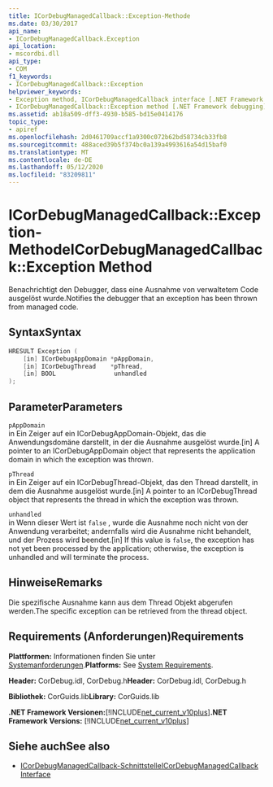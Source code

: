 ```yaml
---
title: ICorDebugManagedCallback::Exception-Methode
ms.date: 03/30/2017
api_name:
- ICorDebugManagedCallback.Exception
api_location:
- mscordbi.dll
api_type:
- COM
f1_keywords:
- ICorDebugManagedCallback::Exception
helpviewer_keywords:
- Exception method, ICorDebugManagedCallback interface [.NET Framework debugging]
- ICorDebugManagedCallback::Exception method [.NET Framework debugging]
ms.assetid: ab18a509-dff3-4930-b585-bd15e0414176
topic_type:
- apiref
ms.openlocfilehash: 2d0461709accf1a9300c072b62bd58734cb33fb8
ms.sourcegitcommit: 488aced39b5f374bc0a139a4993616a54d15baf0
ms.translationtype: MT
ms.contentlocale: de-DE
ms.lasthandoff: 05/12/2020
ms.locfileid: "83209811"
---
```

# <a name="icordebugmanagedcallbackexception-method"></a><span data-ttu-id="bdfb1-102">ICorDebugManagedCallback::Exception-Methode</span><span class="sxs-lookup"><span data-stu-id="bdfb1-102">ICorDebugManagedCallback::Exception Method</span></span>
<span data-ttu-id="bdfb1-103">Benachrichtigt den Debugger, dass eine Ausnahme von verwaltetem Code ausgelöst wurde.</span><span class="sxs-lookup"><span data-stu-id="bdfb1-103">Notifies the debugger that an exception has been thrown from managed code.</span></span>  
  
## <a name="syntax"></a><span data-ttu-id="bdfb1-104">Syntax</span><span class="sxs-lookup"><span data-stu-id="bdfb1-104">Syntax</span></span>  
  
```cpp  
HRESULT Exception (  
    [in] ICorDebugAppDomain *pAppDomain,  
    [in] ICorDebugThread    *pThread,  
    [in] BOOL                unhandled  
);  
```  
  
## <a name="parameters"></a><span data-ttu-id="bdfb1-105">Parameter</span><span class="sxs-lookup"><span data-stu-id="bdfb1-105">Parameters</span></span>  
 `pAppDomain`  
 <span data-ttu-id="bdfb1-106">in Ein Zeiger auf ein ICorDebugAppDomain-Objekt, das die Anwendungsdomäne darstellt, in der die Ausnahme ausgelöst wurde.</span><span class="sxs-lookup"><span data-stu-id="bdfb1-106">[in] A pointer to an ICorDebugAppDomain object that represents the application domain in which the exception was thrown.</span></span>  
  
 `pThread`  
 <span data-ttu-id="bdfb1-107">in Ein Zeiger auf ein ICorDebugThread-Objekt, das den Thread darstellt, in dem die Ausnahme ausgelöst wurde.</span><span class="sxs-lookup"><span data-stu-id="bdfb1-107">[in] A pointer to an ICorDebugThread object that represents the thread in which the exception was thrown.</span></span>  
  
 `unhandled`  
 <span data-ttu-id="bdfb1-108">in Wenn dieser Wert ist `false` , wurde die Ausnahme noch nicht von der Anwendung verarbeitet; andernfalls wird die Ausnahme nicht behandelt, und der Prozess wird beendet.</span><span class="sxs-lookup"><span data-stu-id="bdfb1-108">[in] If this value is `false`, the exception has not yet been processed by the application; otherwise, the exception is unhandled and will terminate the process.</span></span>  
  
## <a name="remarks"></a><span data-ttu-id="bdfb1-109">Hinweise</span><span class="sxs-lookup"><span data-stu-id="bdfb1-109">Remarks</span></span>  
 <span data-ttu-id="bdfb1-110">Die spezifische Ausnahme kann aus dem Thread Objekt abgerufen werden.</span><span class="sxs-lookup"><span data-stu-id="bdfb1-110">The specific exception can be retrieved from the thread object.</span></span>  
  
## <a name="requirements"></a><span data-ttu-id="bdfb1-111">Requirements (Anforderungen)</span><span class="sxs-lookup"><span data-stu-id="bdfb1-111">Requirements</span></span>  
 <span data-ttu-id="bdfb1-112">**Plattformen:** Informationen finden Sie unter [Systemanforderungen](../../get-started/system-requirements.md).</span><span class="sxs-lookup"><span data-stu-id="bdfb1-112">**Platforms:** See [System Requirements](../../get-started/system-requirements.md).</span></span>  
  
 <span data-ttu-id="bdfb1-113">**Header:** CorDebug.idl, CorDebug.h</span><span class="sxs-lookup"><span data-stu-id="bdfb1-113">**Header:** CorDebug.idl, CorDebug.h</span></span>  
  
 <span data-ttu-id="bdfb1-114">**Bibliothek:** CorGuids.lib</span><span class="sxs-lookup"><span data-stu-id="bdfb1-114">**Library:** CorGuids.lib</span></span>  
  
 <span data-ttu-id="bdfb1-115">**.NET Framework Versionen:**[!INCLUDE[net_current_v10plus](../../../../includes/net-current-v10plus-md.md)]</span><span class="sxs-lookup"><span data-stu-id="bdfb1-115">**.NET Framework Versions:** [!INCLUDE[net_current_v10plus](../../../../includes/net-current-v10plus-md.md)]</span></span>  
  
## <a name="see-also"></a><span data-ttu-id="bdfb1-116">Siehe auch</span><span class="sxs-lookup"><span data-stu-id="bdfb1-116">See also</span></span>

- [<span data-ttu-id="bdfb1-117">ICorDebugManagedCallback-Schnittstelle</span><span class="sxs-lookup"><span data-stu-id="bdfb1-117">ICorDebugManagedCallback Interface</span></span>](icordebugmanagedcallback-interface.md)
